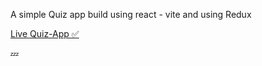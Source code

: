 A simple Quiz app build using react - vite and using Redux 

[ Live Quiz-App ✅](https://quiz-estarta.vercel.app/)

💤